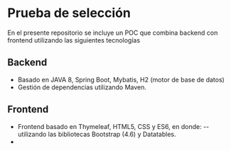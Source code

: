 # Prueba de selección

En el presente repositorio se incluye un POC que combina backend con frontend utilizando las siguientes tecnologías

## Backend 
- Basado en JAVA 8, Spring Boot, Mybatis, H2 (motor de base de datos)
- Gestión de dependencias utilizando Maven.

## Frontend

- Frontend basado en Thymeleaf, HTML5, CSS y ES6, en donde: 
-- utilizando las bibliotecas Bootstrap (4.6) y Datatables.
- 




